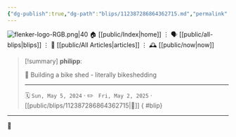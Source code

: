 ```yaml
---
{"dg-publish":true,"dg-path":"blips/112387286864362715.md","permalink":"/blips/112387286864362715/","title":"philipp on mastodon @ 2024-05-05"}
---
```



<div class="transclusion internal-embed is-loaded"><div class="markdown-embed">




![flenker-logo-RGB.png|40](/img/user/attachments/flenker-logo-RGB.png)
🏠 [[public/Index\|home]]  ⋮ 🗣️ [[public/all-blips\|blips]] ⋮  📝 [[public/All Articles\|articles]]  ⋮ 🕰️ [[public/now\|now]]


</div></div>


> [!summary] **philipp**:
>
> 🚧 Building a bike shed - literally bikeshedding
> - - -
>
> 🗓️ <code>Sun, May 5, 2024</code>  · ✏️ <code> Fri, May 2, 2025</code>  · [[public/blips/112387286864362715\|🔗]]
{ #blip}


- - -

 👾
